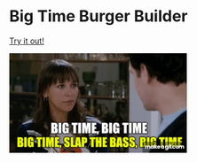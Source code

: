 # Big Time Burger Builder

<a href="https://big-time-burger-builder.herokuapp.com/" target="_blank" >Try it out!</a>

![](big-time.gif)
